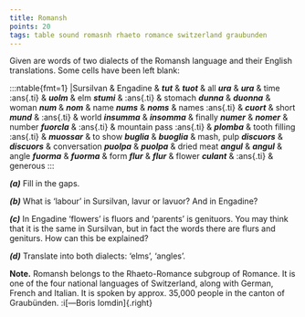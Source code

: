 ```yaml
---
title: Romansh
points: 20
tags: table sound romasnh rhaeto romance switzerland graubunden
---
```


Given are words of two dialects of the Romansh language and
their English translations. Some cells have been left blank:

:::ntable{fmt=1}
|Sursilvan & Engadine &
***tut*** & ***tuot*** & all
***ura*** & ***ura*** & time
:ans{.ti} & ***uolm*** & elm
***stumi*** & :ans{.ti} & stomach
***dunna*** & ***duonna*** & woman
***num*** & ***nom*** & name
***nums*** & ***noms*** & names
:ans{.ti} & ***cuort*** & short
***mund*** & :ans{.ti} & world
***insumma*** & ***insomma*** & finally
***numer*** & ***nomer*** & number
***fuorcla*** & :ans{.ti} & mountain pass
:ans{.ti} & ***plomba*** & tooth filling
:ans{.ti} & ***muossar*** & to show
***buglia*** & ***buoglia*** & mash, pulp
***discuors*** & ***discuors*** & conversation
***puolpa*** & ***puolpa*** & dried meat
***angul*** & ***angul*** & angle
***fuorma*** & ***fuorma*** & form
***flur*** & ***flur*** & flower
***culant*** & :ans{.ti} & generous
:::

***(a)*** Fill in the gaps.

***(b)*** What is ‘labour’ in Sursilvan, lavur or lavuor? And in Engadine?

***(c)*** In Engadine ‘flowers’ is fluors and ‘parents’ is genituors. You may think that it is the
same in Sursilvan, but in fact the words there are flurs and geniturs. How can this be
explained?

***(d)*** Translate into both dialects: ‘elms’, ‘angles’.

**Note.** Romansh belongs to the Rhaeto-Romance subgroup of Romance. It is one of the four
national languages of Switzerland, along with German, French and Italian. It is spoken by
approx. 35,000 people in the canton of Graubünden.
:i[—Boris Iomdin]{.right}